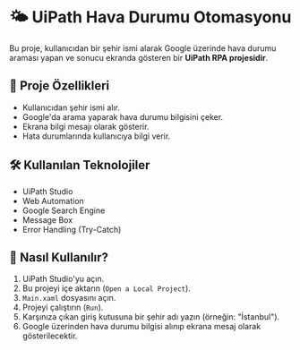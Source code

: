 # 🌤️ UiPath Hava Durumu Otomasyonu

Bu proje, kullanıcıdan bir şehir ismi alarak Google üzerinde hava durumu araması yapan ve sonucu ekranda gösteren bir **UiPath RPA projesidir**.

## 🚀 Proje Özellikleri

- Kullanıcıdan şehir ismi alır.
- Google'da arama yaparak hava durumu bilgisini çeker.
- Ekrana bilgi mesajı olarak gösterir.
- Hata durumlarında kullanıcıya bilgi verir.

## 🛠️ Kullanılan Teknolojiler

- UiPath Studio
- Web Automation
- Google Search Engine
- Message Box
- Error Handling (Try-Catch)

## 🔧 Nasıl Kullanılır?

1. UiPath Studio'yu açın.
2. Bu projeyi içe aktarın (`Open a Local Project`).
3. `Main.xaml` dosyasını açın.
4. Projeyi çalıştırın (`Run`).
5. Karşınıza çıkan giriş kutusuna bir şehir adı yazın (örneğin: "İstanbul").
6. Google üzerinden hava durumu bilgisi alınıp ekrana mesaj olarak gösterilecektir.

